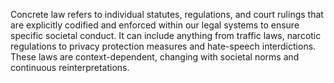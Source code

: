 
Concrete law refers to individual statutes, regulations, and court rulings that are explicitly codified and enforced within our legal systems to ensure specific societal conduct. It can include anything from traffic laws, narcotic regulations to privacy protection measures and hate-speech interdictions. These laws are context-dependent, changing with societal norms and continuous reinterpretations.

